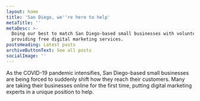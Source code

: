 ```yaml
---
layout: home
title: 'San Diego, we''re here to help'
metaTitle: ''
metaDesc: >-
  Doing our best to match San Diego-based small businesses with volunteers
  providing free digital marketing services.
postsHeading: Latest posts
archiveButtonText: See all posts
socialImage: ''
---
```

As the COVID-19 pandemic intensifies, San Diego-based small businesses are being forced to suddenly shift how they reach their customers. Many are taking their businesses online for the first time, putting digital marketing experts in a unique position to help.